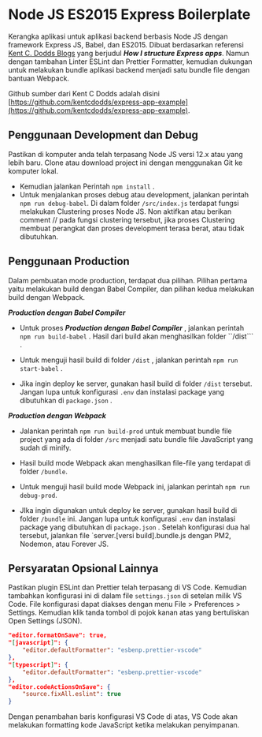# Node JS ES2015 Express Boilerplate

Kerangka aplikasi untuk aplikasi backend berbasis Node JS dengan framework Express JS, Babel, dan ES2015. Dibuat berdasarkan referensi [Kent C. Dodds Blogs](https://kentcdodds.com/blog/how-i-structure-express-apps) yang berjudul **_How I structure Express apps_**. Namun dengan tambahan Linter ESLint dan Prettier Formatter, kemudian dukungan untuk melakukan bundle aplikasi backend menjadi satu bundle file dengan bantuan Webpack.

Github sumber dari Kent C Dodds adalah disini [https://github.com/kentcdodds/express-app-example](https://github.com/kentcdodds/express-app-example).

## Penggunaan Development dan Debug

Pastikan di komputer anda telah terpasang Node JS versi 12.x atau yang lebih baru. Clone atau download project ini dengan menggunakan Git ke komputer lokal.

- Kemudian jalankan Perintah `npm install` .
- Untuk menjalankan proses debug atau development, jalankan perintah `npm run debug-babel`. Di dalam folder `/src/index.js` terdapat fungsi melakukan Clustering proses Node JS. Non aktifkan atau berikan comment // pada fungsi clustering tersebut, jika proses Clustering membuat perangkat dan proses development terasa berat, atau tidak dibutuhkan.

## Penggunaan Production

Dalam pembuatan mode production, terdapat dua pilihan. Pilihan pertama yaitu melakukan build dengan Babel Compiler, dan pilihan kedua melakukan build dengan Webpack.

 **_Production dengan Babel Compiler_**

- Untuk proses **_Production dengan Babel Compiler_** , jalankan perintah `npm run build-babel` . Hasil dari build akan menghasilkan folder ``/dist``` .

- Untuk menguji hasil build di folder `/dist` , jalankan perintah `npm run start-babel` .

- Jika ingin deploy ke server, gunakan hasil build di folder `/dist` tersebut. Jangan lupa untuk konfigurasi `.env` dan instalasi package yang dibutuhkan di `package.json` .

 **_Production dengan Webpack_**

- Jalankan perintah `npm run build-prod` untuk membuat bundle file project yang ada di folder `/src` menjadi satu bundle file JavaScript yang sudah di minify.

- Hasil build mode Webpack akan menghasilkan file-file yang terdapat di folder `/bundle`.

- Untuk menguji hasil build mode Webpack ini, jalankan perintah `npm run debug-prod`.

- JIka ingin digunakan untuk deploy ke server, gunakan hasil build di folder `/bundle` ini. Jangan lupa untuk konfigurasi `.env` dan instalasi package yang dibutuhkan di `package.json` . Setelah konfigurasi dua hal tersebut, jalankan file `server.[versi build].bundle.js dengan PM2, Nodemon, atau Forever JS.

## Persyaratan Opsional Lainnya

Pastikan plugin ESLint dan Prettier telah terpasang di VS Code. Kemudian tambahkan konfigurasi ini di dalam file `settings.json` di setelan milik VS Code. File konfigurasi dapat diakses dengan menu File > Preferences > Settings. Kemudian klik tanda tombol di pojok kanan atas yang bertuliskan Open Settings (JSON).

```json
"editor.formatOnSave": true,
"[javascript]": {
    "editor.defaultFormatter": "esbenp.prettier-vscode"
},
"[typescript]": {
    "editor.defaultFormatter": "esbenp.prettier-vscode"
},
"editor.codeActionsOnSave": {
    "source.fixAll.eslint": true
}
```

Dengan penambahan baris konfigurasi VS Code di atas, VS Code akan melakukan formatting kode JavaScript ketika melakukan penyimpanan.
